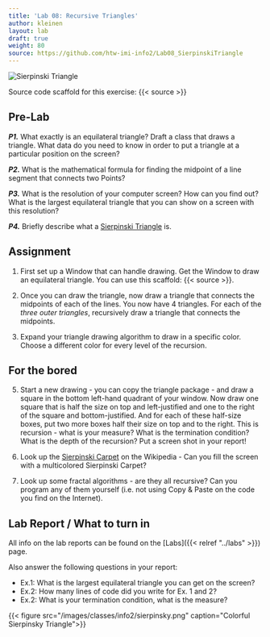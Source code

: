 ```yaml
---
title: 'Lab 08: Recursive Triangles'
author: kleinen
layout: lab
draft: true
weight: 80
source: https://github.com/htw-imi-info2/Lab08_SierpinskiTriangle
---
```


![Sierpinski Triangle](../images/SierpinskiTriangle.png "Sierpinski Triangle")

Source code scaffold for this exercise: {{< source >}}

## Pre-Lab

***P1.*** What exactly is an equilateral triangle? Draft a class that draws a triangle. What data do you need to know in order to put a triangle at a particular position on the screen?

***P2.*** What is the mathematical formula for finding the midpoint of a line segment that connects two Points?

***P3.*** What is the resolution of your computer screen? How can you find out? What is the largest equilateral triangle that you can show on a screen with this resolution?

***P4.*** Briefly describe what a <a href="https://en.wikipedia.org/wiki/Sierpinski_triangle">Sierpinski Triangle</a> is.

## Assignment

1. First set up a Window that can handle drawing. Get the Window to draw an equilateral triangle. You can use this scaffold: {{< source >}}.

2. Once you can draw the triangle, now draw a triangle that connects the midpoints of each of the lines. You now have 4 triangles. For each of the *three outer triangles*, recursively draw a triangle that connects the midpoints.

3. Expand your triangle drawing algorithm to draw in a specific color. Choose a different color for every level of the recursion.


## For the bored

5. Start a new drawing - you can copy the triangle package -  and draw a square in the bottom left-hand quadrant of your window. Now draw one square that is half the size on top and left-justified and one to the right of the square and bottom-justified. And for each of these half-size boxes, put two more boxes half their size on top and to the right. This is recursion - what is your measure? What is the termination condition? What is the depth of the recursion? Put a screen shot in your report!

6. Look up the [Sierpinski Carpet](ttp://en.wikipedia.org/wiki/Sierpinski_carpeth) on the Wikipedia -
 Can you fill the screen with a multicolored Sierpinski Carpet?

7. Look up some fractal algorithms - are they all recursive? Can you program any of them yourself (i.e. not using Copy & Paste on the code you find on the Internet).


## Lab Report / What to turn in

All info on the lab reports can be found on the [Labs]({{< relref "../labs" >}}) page.

Also answer the following questions in your report:
* Ex.1: What is the largest equilateral triangle you can get on the screen?
* Ex.2: How many lines of code did you write for Ex. 1 and 2?
* Ex.2: What is your termination condition, what is the measure?

{{< figure src="/images/classes/info2/sierpinsky.png" caption="Colorful Sierpinsky Triangle">}}
